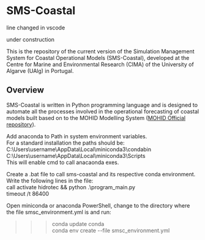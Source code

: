 # SMS-Coastal

line changed in vscode

under construction

This is the repository of the current version of the Simulation Management System for Coastal Operational Models (SMS-Coastal), developed at the Centre for Marine and Environmental Research (CIMA) of the University of Algarve (UAlg) in Portugal.

## Overview

SMS-Coastal is written in Python programming language and is designed to automate all the processes involved in the operational forecasting of coastal models built based on to the MOHID Modelling System ([MOHID Official repository](https://github.com/Mohid-Water-Modelling-System/Mohid)).


Add anaconda to Path in system environment variables.  
For a standard installation the paths should be:  
C:\Users\username\AppData\Local\miniconda3\condabin  
C:\Users\username\AppData\Local\miniconda3\Scripts  
This will enable cmd to call anacaonda exes.  

Create a .bat file to call sms-coastal and its respective conda environment.  
Write the following lines in the file:  
call activate hidrotec && python .\program_main.py  
timeout /t 86400  

Open miniconda or anaconda PowerShell, change to the directory where the file smsc_environment.yml is and run:  
>>> conda update conda  
>>> conda env create --file smsc_environment.yml  
